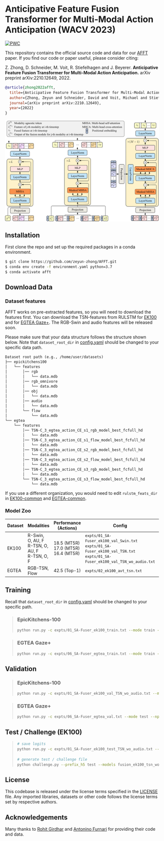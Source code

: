 # Anticipative Feature Fusion Transformer for Multi-Modal Action Anticipation (WACV 2023)
[![PWC](https://img.shields.io/endpoint.svg?url=https://paperswithcode.com/badge/anticipative-feature-fusion-transformer-for/action-anticipation-on-epic-kitchens-100)](https://paperswithcode.com/sota/action-anticipation-on-epic-kitchens-100?p=anticipative-feature-fusion-transformer-for) <br/>

This repository contains the official source code and data for 
our [AFFT](https://arxiv.org/abs/2210.12649) paper. 
If you find our code or paper useful, please consider citing:

Z. Zhong, D. Schneider, M. Voit, R. Stiefelhagen and J. Beyerer. 
**Anticipative Feature Fusion Transformer for Multi-Modal Action Anticipation.** 
arXiv preprint arXiv:2210.12649, 2022.

```bibtex
@article{zhong2022afft,
  title={Anticipative Feature Fusion Transformer for Multi-Modal Action Anticipation},
  author={Zhong, Zeyun and Schneider, David and Voit, Michael and Stiefelhagen, Rainer and Beyerer, J{\"u}rgen},
  journal={arXiv preprint arXiv:2210.12649},
  year={2022}
}
```

<div style="text-align:center">
<img src="fuser.png" alt="" width="1000"/>
</div>

## Installation
First clone the repo and set up the required packages in a conda environment.

```bash
$ git clone https://github.com/zeyun-zhong/AFFT.git
$ conda env create -f environment.yaml python=3.7
$ conda activate afft
```

## Download Data
### Dataset features

AFFT works on pre-extracted features, so you will need to download the features first. You can
download the TSN-features from RULSTM for [EK100](https://github.com/fpv-iplab/rulstm/blob/master/RULSTM/scripts/download_data_ek100_full.sh)
and for [EGTEA Gaze+](https://iplab.dmi.unict.it/sharing/rulstm/features/egtea.zip).
The RGB-Swin and audio features will be released soon.

Please make sure that your data structure follows the structure shown below. Note that 
`dataset_root_dir` in [config.yaml](conf/config.yaml) should be changed to your specific data path.

```
Dataset root path (e.g., /home/user/datasets)
├── epickitchens100
│   └── features
│       │── rgb
│       │   └── data.mdb
│       │── rgb_omnivore
│       │   └── data.mdb
│       │── obj
│       │   └── data.mdb
│       │── audio
│       │   └── data.mdb
│       └── flow
│           └── data.mdb
└── egtea
    └── features
        │── TSN-C_3_egtea_action_CE_s1_rgb_model_best_fcfull_hd
        │   └── data.mdb
        │── TSN-C_3_egtea_action_CE_s1_flow_model_best_fcfull_hd
        │   └── data.mdb
        │── TSN-C_3_egtea_action_CE_s2_rgb_model_best_fcfull_hd
        │   └── data.mdb
        │── TSN-C_3_egtea_action_CE_s2_flow_model_best_fcfull_hd
        │   └── data.mdb
        │── TSN-C_3_egtea_action_CE_s3_rgb_model_best_fcfull_hd
        │   └── data.mdb
        └── TSN-C_3_egtea_action_CE_s3_flow_model_best_fcfull_hd
            └── data.mdb
```

If you use a different organization, you would need to edit `rulstm_feats_dir` in [EK100-common](conf/dataset/epic_kitchens100/common.yaml)
and [EGTEA-common](conf/dataset/egtea/common.yaml).

### Model Zoo

| Dataset | Modalities                                               | Performance <br/> (Actions)                     | Config                                                                                                                                  | Model     |
|---------|:---------------------------------------------------------|-------------------------------------------------|-----------------------------------------------------------------------------------------------------------------------------------------|-----------|
| EK100   | R-Swin, O, AU, F <br/> R-TSN, O, AU, F <br/> R-TSN, O, F | 18.5 (MT5R) <br/> 17.0 (MT5R) <br/> 16.4 (MT5R) | `expts/01_SA-Fuser_ek100_val_Swin.txt` <br/> `expts/01_SA-Fuser_ek100_val_TSN.txt` <br/> `expts/01_SA-Fuser_ek100_val_TSN_wo_audio.txt` | [link](https://fraunhofer-my.sharepoint.com/:f:/g/personal/zeyun_zhong_iosb_fraunhofer_de/Elr_Rj8NyopLuxIsMsw_nh4BAbhqWwSt3oC6vdRjngx3rw?e=fgvULq) <br/> [link](https://fraunhofer-my.sharepoint.com/:f:/g/personal/zeyun_zhong_iosb_fraunhofer_de/Eur99IeJJepNgRtlx8JVjzgBg2c94kDtb8iQXBpS8lINqg?e=CRgROp) <br/> [link](https://fraunhofer-my.sharepoint.com/:f:/g/personal/zeyun_zhong_iosb_fraunhofer_de/EmpcaPNHINZPvpGDRtHDLksB4UGMnJW99x45la6f_Ke0DA?e=EwBXWV) |
| EGTEA   | RGB-TSN, Flow                                            | 42.5 (Top-1)                                    | `expts/02_ek100_avt_tsn.txt`                                                                                                            | [link](https://fraunhofer-my.sharepoint.com/:f:/g/personal/zeyun_zhong_iosb_fraunhofer_de/Euw6iM-bGOtAhSq1w4D80KsBnEUIphx85wtYHKicRvFgcA?e=8U3fdF)  |


## Training
Recall that `dataset_root_dir` in [config.yaml](conf/config.yaml) should be changed to your specific path. 
>### EpicKitchens-100
> ```bash
> python run.py -c expts/01_SA-Fuser_ek100_train.txt --mode train --nproc_per_node 2
>```

>### EGTEA Gaze+
> ```bash
> python run.py -c expts/06_SA-Fuser_egtea_train.txt --mode train --nproc_per_node 2
>```

## Validation
>### EpicKitchens-100
> ```bash
> python run.py -c expts/01_SA-Fuser_ek100_val_TSN_wo_audio.txt --mode test --nproc_per_node 1
>```

>### EGTEA Gaze+
> ```bash
> python run.py -c expts/06_SA-Fuser_egtea_val.txt --mode test --nproc_per_node 1
>```

## Test / Challenge (EK100)
> ```bash
> # save logits
> python run.py -c expts/01_SA-Fuser_ek100_test_TSN_wo_audio.txt --mode test --nproc_per_node 1
> 
> # generate test / challenge file
> python challenge.py --prefix_h5 test --models fusion_ek100_tsn_wo_audio_4h_18s --weights 1.
>```


## License

This codebase is released under the license terms specified in the [LICENSE](LICENSE) file. Any imported libraries, datasets or other code follows the license terms set by respective authors.


## Acknowledgements

Many thanks to [Rohit Girdhar](https://github.com/facebookresearch/AVT) and [Antonino Furnari](https://github.com/fpv-iplab/rulstm) for providing their code and data.